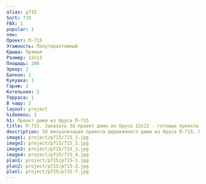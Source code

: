```yaml
---
alias: p715
Sort: 715
FBX: 1
popular: 1
new: 
Проект: П-715
Этажность: Полутораэтажный
Крыша: Прямая
Размер: 12х13
Площадь: 206
Эркер: 2
Балкон: 1
Кукушка: 1
Гараж: 2
Котельная: 2
Терраса: 1
В чашу: 2
layout: project
hidemenu: 1
h1: Проект дома из бруса П-715
title: П-715. Заказать 3d проект дома из бруса 12х13 - готовые проекты
description: 3d визуализация проекта деревянного дома из бруса П-715. Площадь 206 м2, размер 12х13. Вы можете внести любые изменения в проект.
image1: project/p715/715_1.jpg
image2: project/p715/715_2.jpg
image3: project/p715/715_3.jpg
image4: project/p715/715_4.jpg
plan1: project/p715/p715-1.jpg
plan2: project/p715/p715-2.jpg
planl: project/p715/p715-f.jpg
---
```


